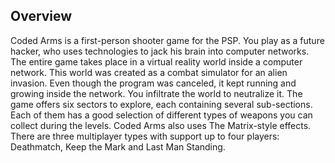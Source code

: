 ## Overview

Coded Arms is a first-person shooter game for the PSP. You play as a future hacker, who uses technologies to jack his brain into computer networks. The entire game takes place in a virtual reality world inside a computer network. This world was created as a combat simulator for an alien invasion. Even though the program was canceled, it kept running and growing inside the network. You infiltrate the world to neutralize it. The game offers six sectors to explore, each containing several sub-sections. Each of them has a good selection of different types of weapons you can collect during the levels. Coded Arms also uses The Matrix-style effects. There are three multiplayer types with support up to four players: Deathmatch, Keep the Mark and Last Man Standing.